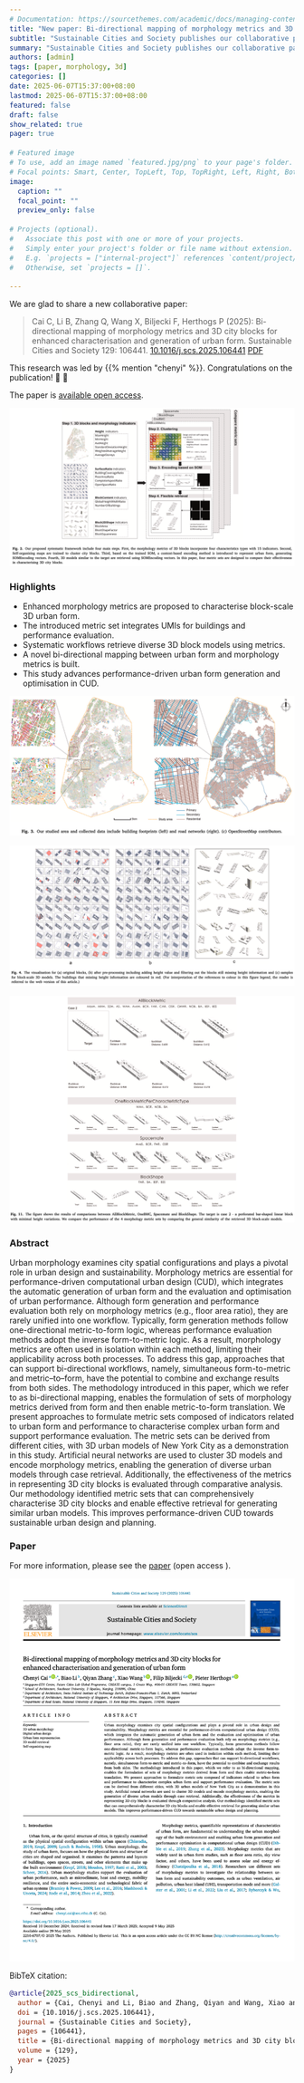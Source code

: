 ```yaml
---
# Documentation: https://sourcethemes.com/academic/docs/managing-content/
title: "New paper: Bi-directional mapping of morphology metrics and 3D city blocks for enhanced characterisation and generation of urban form"
subtitle: "Sustainable Cities and Society publishes our collaborative paper that presents an advancement in 3D urban morphology."
summary: "Sustainable Cities and Society publishes our collaborative paper that presents an advancement in 3D urban morphology."
authors: [admin]
tags: [paper, morphology, 3d]
categories: []
date: 2025-06-07T15:37:00+08:00
lastmod: 2025-06-07T15:37:00+08:00
featured: false
draft: false
show_related: true
pager: true

# Featured image
# To use, add an image named `featured.jpg/png` to your page's folder.
# Focal points: Smart, Center, TopLeft, Top, TopRight, Left, Right, BottomLeft, Bottom, BottomRight.
image:
  caption: ""
  focal_point: ""
  preview_only: false

# Projects (optional).
#   Associate this post with one or more of your projects.
#   Simply enter your project's folder or file name without extension.
#   E.g. `projects = ["internal-project"]` references `content/project/deep-learning/index.md`.
#   Otherwise, set `projects = []`.

---
```


We are glad to share a new collaborative paper:

> Cai C, Li B, Zhang Q, Wang X, Biljecki F, Herthogs P (2025): Bi-directional mapping of morphology metrics and 3D city blocks for enhanced characterisation and generation of urban form. Sustainable Cities and Society 129: 106441. [<i class="ai ai-doi-square ai"></i> 10.1016/j.scs.2025.106441](https://doi.org/10.1016/j.scs.2025.106441) [<i class="far fa-file-pdf"></i> PDF](/publication/2025-scs-bidirectional/2025-scs-bidirectional.pdf)</i> <i class="ai ai-open-access-square ai"></i>

This research was led by {{% mention "chenyi" %}}.
Congratulations on the publication! :raised_hands: :clap:

The paper is [available open access](https://doi.org/10.1016/j.scs.2025.106441).

![](1.png)

### Highlights

+ Enhanced morphology metrics are proposed to characterise block-scale 3D urban form.
+ The introduced metric set integrates UMIs for buildings and performance evaluation.
+ Systematic workflows retrieve diverse 3D block models using metrics.
+ A novel bi-directional mapping between urban form and morphology metrics is built.
+ This study advances performance-driven urban form generation and optimisation in CUD.

![](2.png)

![](3.png)

![](4.png)

### Abstract

Urban morphology examines city spatial configurations and plays a pivotal role in urban design and sustainability. Morphology metrics are essential for performance-driven computational urban design (CUD), which integrates the automatic generation of urban form and the evaluation and optimisation of urban performance. Although form generation and performance evaluation both rely on morphology metrics (e.g., floor area ratio), they are rarely unified into one workflow. Typically, form generation methods follow one-directional metric-to-form logic, whereas performance evaluation methods adopt the inverse form-to-metric logic. As a result, morphology metrics are often used in isolation within each method, limiting their applicability across both processes. To address this gap, approaches that can support bi-directional workflows, namely, simultaneous form-to-metric and metric–to–form, have the potential to combine and exchange results from both sides. The methodology introduced in this paper, which we refer to as bi-directional mapping, enables the formulation of sets of morphology metrics derived from form and then enable metric-to-form translation. We present approaches to formulate metric sets composed of indicators related to urban form and performance to characterise complex urban form and support performance evaluation. The metric sets can be derived from different cities, with 3D urban models of New York City as a demonstration in this study. Artificial neural networks are used to cluster 3D models and encode morphology metrics, enabling the generation of diverse urban models through case retrieval. Additionally, the effectiveness of the metrics in representing 3D city blocks is evaluated through comparative analysis. Our methodology identified metric sets that can comprehensively characterise 3D city blocks and enable effective retrieval for generating similar urban models. This improves performance-driven CUD towards sustainable urban design and planning.

### Paper 

For more information, please see the [paper](/publication/2025-scs-bidirectional/) (open access <i class="ai ai-open-access-square ai"></i>).

[![](page-one.png)](/publication/2025-scs-bidirectional/)

BibTeX citation:
```bibtex
@article{2025_scs_bidirectional,
  author = {Cai, Chenyi and Li, Biao and Zhang, Qiyan and Wang, Xiao and Biljecki, Filip and Herthogs, Pieter},
  doi = {10.1016/j.scs.2025.106441},
  journal = {Sustainable Cities and Society},
  pages = {106441},
  title = {Bi-directional mapping of morphology metrics and 3D city blocks for enhanced characterisation and generation of urban form},
  volume = {129},
  year = {2025}
}
```
